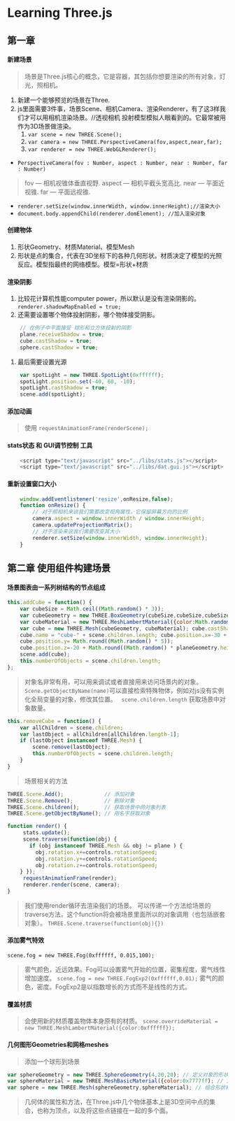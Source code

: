 # Learning Three.js
## 第一章 
#### 新建场景 
> 场景是Three.js核心的概念，它是容器，其包括你想要渲染的所有对象，灯光，照相机。
1. 新建一个能够预览的场景在Three.
1. js里面需要3件事，场景Scene、相机Camera、渲染Renderer，有了这3样我们才可以用相机渲染场景。//透视相机 投射模型模拟人眼看到的。它最常被用作为3D场景做渲染。
    1. `var scene = new THREE.Scene();`
    1. `var camera = new THREE.PerspectiveCamera(fov,aspect,near,far);`
    1. `var renderer = new THREE.WebGLRenderer();` 
* `PerspectiveCamera(fov : Number, aspect : Number, near : Number, far : Number) `
>  fov — 相机视锥体垂直视野.
>  aspect — 相机平截头宽高比.
>  near — 平面近视锥.
>  far — 平面远视锥.
* `renderer.setSize(window.innerWidth, window.innerHeight);//渲染大小`
* `document.body.appendChild(renderer.domElement); //加入渲染对象` 

#### 创建物体
1. 形状Geometry、材质Material、模型Mesh
1. 形状是点的集合，代表在3D坐标下的各种几何形状。材质决定了模型的光照反应。模型指最终的网络模型。模型=形状+材质

#### 渲染阴影
1. 比较花计算机性能computer power，所以默认是没有渲染阴影的。
    `renderer.shadowMapEnabled = true;`
1. 还需要设置哪个物体投射阴影，哪个物体接受阴影。
```javascript 
    // 在例子中平面接受 球形和立方体投射的阴影
    plane.receiveShadow = true;  
    cube.castShadow = true; 
    sphere.castShadow = true;
```
1. 最后需要设置光源
```javascript
    var spotLight = new THREE.SpotLight(0xffffff);
    spotLight.position.set(-40, 60, -10);
    spotLight.castShadow = true;
    scene.add(spotLight);
```

#### 添加动画
> 使用 `requestAnimationFrame(renderScene);`

#### stats状态 和 GUI调节控制 工具
```javascript   
    <script type="text/javascript" src="../libs/stats.js"></script>
    <script type="text/javascript" src="../libs/dat.gui.js"></script>
```

#### 重新设置窗口大小
```javascript
    window.addEventlistener('resize',onResize,false); 
    function onResize() {
        // 对于照相机来说我们需要改变视角属性，它保留屏幕方向的比例
        camera.aspect = window.innerWidth / window.innerHeight;
        camera.updateProjectionMatrix();
        // 对于渲染来说我们需要改变其大小
        renderer.setSize(window.innerWidth, window.innerHeight);
    }

```

## 第二章 使用组件构建场景
#### 场景图表由一系列树结构的节点组成
```javascript
this.addCube = function() {
    var cubeSize = Math.ceil((Math.random() * 3));
    var cubeGeometry = new THREE.BoxGeometry(cubeSize,cubeSize,cubeSize);
    var cubeMaterial = new THREE.MeshLambertMaterial({color:Math.random() * 0xffffff });
    var cube = new THREE.Mesh(cubeGeometry, cubeMaterial); cube.castShadow = true;
    cube.name = "cube-" + scene.children.length; cube.position.x=-30 + Math.round(Math.random() * planeGeometry.width));
    cube.position.y= Math.round((Math.random() * 5));
    cube.position.z=-20 + Math.round((Math.random() * planeGeometry.height));
    scene.add(cube);
    this.numberOfObjects = scene.children.length;
};
```
> 对象名非常有用，可以用来调试或者直接用来访问场景内的对象。
` Scene.getObjectByName(name)`可以直接检索特殊物体，例如对js没有实例化全局变量的对象，修改其位置。
` scene.children.length` 获取场景中对象数量。
```javascript
this.removeCube = function() {
    var allChildren = scene.children;
    var lastObject = allChildren[allChildren.length-1];
    if (lastObject instanceof THREE.Mesh) {
        scene.remove(lastObject);
        this.numberOfObjects = scene.children.length;
    }
}
```
> 场景相关的方法
```javascript
THREE.Scene.Add();             // 添加对象
THREE.Scene.Remove();          // 删除对象
THREE.Scene.children();        // 获取场景中的对象列表
THREE.Scene.getObjectByName(); // 用名字获取对象
```
```javascript
function render() {
     stats.update();
     scene.traverse(function(obj) {
       if (obj instanceof THREE.Mesh && obj != plane ) {
         obj.rotation.x+=controls.rotationSpeed;
         obj.rotation.y+=controls.rotationSpeed;
         obj.rotation.z+=controls.rotationSpeed;
    } });
     requestAnimationFrame(render);
     renderer.render(scene, camera);
}
```
> 我们使用render循环去渲染我们的场景。
> 可以传递一个方法给场景的traverse方法，这个function将会被场景里面所以的对象调用（也包括嵌套对象）。
`THREE.Scene.traverse(function(obj){})`

#### 添加雾气特效
`scene.fog = new THREE.Fog(0xffffff, 0.015,100);`
> 雾气颜色，近远效果。Fog可以设置雾气开始的位置，密集程度，雾气线性增加速度。
`scene.fog = new THREE.FogExp2(0xffffff,0.01);`
> 雾气的颜色，密度。FogExp2是以指数增长的方式而不是线性的方式。

#### 覆盖材质
> 会使用新的材质覆盖物体本身原有的材质。
`scene.overrideMaterial = new THREE.MeshLambertMaterial({color:0xffffff});`

#### 几何图形Geometries和网格meshes
> 添加一个球形到场景
```javascript
var sphereGeometry = new THREE.SphereGeometry(4,20,20); // 定义对象的形状
var sphereMaterial = new THREE.MeshBasicMaterial({color:0x7777ff); // 定义基础材质
var sphere = new THREE.Mesh(sphereGeometry,sphereMaterial); // 组合形状和材质，形成网格
```
> 几何体的属性和方法，在Three.js中几个物体基本上是3D空间中点的集合，也称为顶点，以及将这些点链接在一起的多个面。


